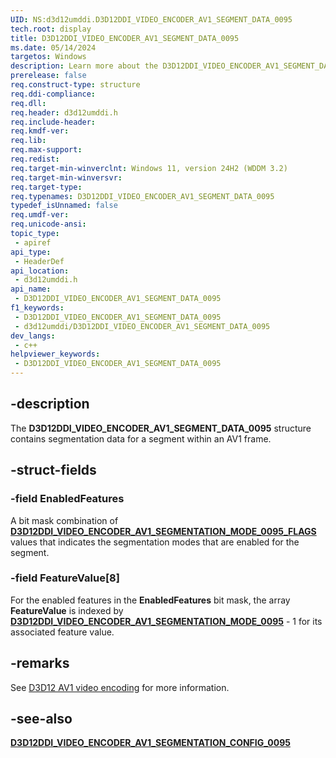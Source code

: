 ```yaml
---
UID: NS:d3d12umddi.D3D12DDI_VIDEO_ENCODER_AV1_SEGMENT_DATA_0095
tech.root: display
title: D3D12DDI_VIDEO_ENCODER_AV1_SEGMENT_DATA_0095
ms.date: 05/14/2024
targetos: Windows
description: Learn more about the D3D12DDI_VIDEO_ENCODER_AV1_SEGMENT_DATA_0095 structure.
prerelease: false
req.construct-type: structure
req.ddi-compliance: 
req.dll: 
req.header: d3d12umddi.h
req.include-header: 
req.kmdf-ver: 
req.lib: 
req.max-support: 
req.redist: 
req.target-min-winverclnt: Windows 11, version 24H2 (WDDM 3.2)
req.target-min-winversvr: 
req.target-type: 
req.typenames: D3D12DDI_VIDEO_ENCODER_AV1_SEGMENT_DATA_0095
typedef_isUnnamed: false
req.umdf-ver: 
req.unicode-ansi: 
topic_type:
 - apiref
api_type:
 - HeaderDef
api_location:
 - d3d12umddi.h
api_name:
 - D3D12DDI_VIDEO_ENCODER_AV1_SEGMENT_DATA_0095
f1_keywords:
 - D3D12DDI_VIDEO_ENCODER_AV1_SEGMENT_DATA_0095
 - d3d12umddi/D3D12DDI_VIDEO_ENCODER_AV1_SEGMENT_DATA_0095
dev_langs:
 - c++
helpviewer_keywords:
 - D3D12DDI_VIDEO_ENCODER_AV1_SEGMENT_DATA_0095
---
```


## -description

The **D3D12DDI_VIDEO_ENCODER_AV1_SEGMENT_DATA_0095** structure contains segmentation data for a segment within an AV1 frame.

## -struct-fields

### -field EnabledFeatures

A bit mask combination of [**D3D12DDI_VIDEO_ENCODER_AV1_SEGMENTATION_MODE_0095_FLAGS**](ne-d3d12umddi-d3d12ddi_video_encoder_av1_segmentation_mode_0095_flags.md) values that indicates the segmentation modes that are enabled for the segment.

### -field FeatureValue[8]

For the enabled features in the **EnabledFeatures** bit mask, the array **FeatureValue** is indexed by [**D3D12DDI_VIDEO_ENCODER_AV1_SEGMENTATION_MODE_0095**](ne-d3d12umddi-d3d12ddi_video_encoder_av1_segmentation_mode_0095.md) - 1 for its associated feature value.

## -remarks

See [D3D12 AV1 video encoding](/windows-hardware/drivers/display/video-encoding-d3d12-av1.md) for more information.

## -see-also

[**D3D12DDI_VIDEO_ENCODER_AV1_SEGMENTATION_CONFIG_0095**](ns-d3d12umddi-d3d12ddi_video_encoder_av1_segmentation_config_0095.md)
